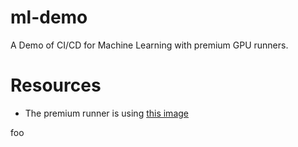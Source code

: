 # ml-demo

A Demo of CI/CD for Machine Learning with premium GPU runners.

# Resources

- The premium runner is using [this image](https://azuremarketplace.microsoft.com/en-us/marketplace/apps/microsoft-dsvm.ubuntu-1804?tab=Overview)

foo
